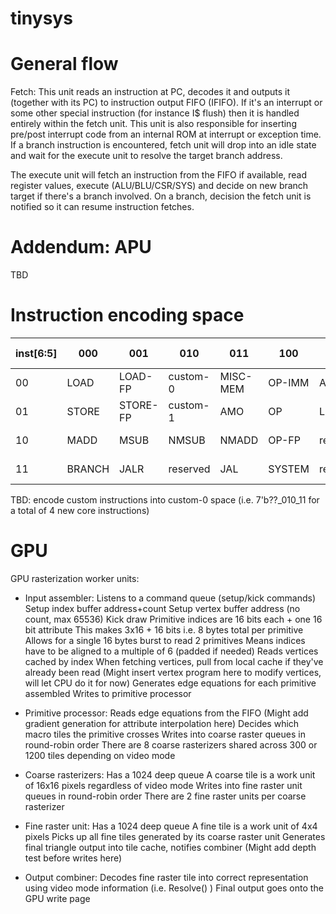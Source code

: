 # tinysys

# General flow

Fetch:
This unit reads an instruction at PC, decodes it and outputs it (together with its PC) to instruction output FIFO (IFIFO). If it's an interrupt or some other special instruction (for instance I$ flush) then it is handled entirely within the fetch unit. This unit is also responsible for inserting pre/post interrupt code from an internal ROM at interrupt or exception time. If a branch instruction is encountered, fetch unit will drop into an idle state and wait for the execute unit to resolve the target branch address.

The execute unit will fetch an instruction from the FIFO if available, read register values, execute (ALU/BLU/CSR/SYS) and decide on new branch target if there's a branch involved. On a branch, decision the fetch unit is notified so it can resume instruction fetches.

# Addendum: APU

TBD

# Instruction encoding space

|inst[6:5] | 000    | 001      | 010      | 011      | 100    | 101      | 110             | 111(> 32b)| inst[6:5]|
|----------|--------|----------|----------|----------|--------|----------|-----------------|-----------|----------|
|00        | LOAD   | LOAD-FP  | custom-0 | MISC-MEM | OP-IMM | AUIPC    | OP-IMM-32       | 48b       |          |
|01        | STORE  | STORE-FP | custom-1 | AMO      | OP     | LUI      | OP-32           | 64b       |          |
|10        | MADD   | MSUB     | NMSUB    | NMADD    | OP-FP  | reserved | custom-2/rv128  | 48b       |          |
|11        | BRANCH | JALR     | reserved | JAL      | SYSTEM | reserved | custom-3/rv128  | ≥ 80      |          |

TBD: encode custom instructions into custom-0 space (i.e. 7'b??_010_11 for a total of 4 new core instructions)

# GPU

GPU rasterization worker units:

- Input assembler:
	Listens to a command queue (setup/kick commands)
		Setup index buffer address+count
		Setup vertex buffer address (no count, max 65536)
		Kick draw
	Primitive indices are 16 bits each + one 16 bit attribute
		This makes 3x16 + 16 bits i.e. 8 bytes total per primitive
		Allows for a single 16 bytes burst to read 2 primitives
		Means indices have to be aligned to a multiple of 6 (padded if needed)
	Reads vertices cached by index
		When fetching vertices, pull from local cache if they've already been read
		(Might insert vertex program here to modify vertices, will let CPU do it for now)
	Generates edge equations for each primitive assembled
		Writes to primitive processor

- Primitive processor:
	Reads edge equations from the FIFO
	(Might add gradient generation for attribute interpolation here)
	Decides which macro tiles the primitive crosses
	Writes into coarse raster queues in round-robin order
		There are 8 coarse rasterizers shared across 300 or 1200 tiles depending on video mode

- Coarse rasterizers:
	Has a 1024 deep queue
	A coarse tile is a work unit of 16x16 pixels regardless of video mode
	Writes into fine raster unit queues in round-robin order
		There are 2 fine raster units per coarse rasterizer

- Fine raster unit:
	Has a 1024 deep queue
	A fine tile is a work unit of 4x4 pixels
	Picks up all fine tiles generated by its coarse raster unit
	Generates final triangle output into tile cache, notifies combiner
	(Might add depth test before writes here)

- Output combiner:
	Decodes fine raster tile into correct representation using video mode information (i.e. Resolve() )
	Final output goes onto the GPU write page
